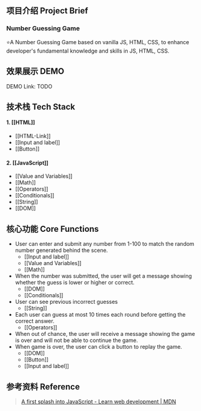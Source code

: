 ## 项目介绍 Project Brief

### Number Guessing Game

⭐A Number Guessing Game based on vanilla JS, HTML, CSS, to enhance developer's fundamental knowledge and skills in JS, HTML, CSS.

## 效果展示 DEMO

DEMO Link: TODO

## 技术栈 Tech Stack

#### 1. [[HTML]]

- [[HTML-Link]]
- [[Input and label]]
- [[Button]]

#### 2. [[JavaScript]]

- [[Value and Variables]]
- [[Math]]
- [[Operators]]
- [[Conditionals]]
- [[String]]
- [[DOM]]

## 核心功能 Core Functions

- User can enter and submit any number from 1-100 to match the random number generated behind the scene.
  - [[Input and label]]
  - [[Value and Variables]]
  - [[Math]]
- When the number was submitted, the user will get a message showing whether the guess is lower or higher or correct.
  - [[DOM]]
  - [[Conditionals]]
- User can see previous incorrect guesses
  - [[String]]
- Each user can guess at most 10 times each round before getting the correct answer.
  - [[Operators]]
- When out of chance, the user will receive a message showing the game is over and will not be able to continue the game.
- When game is over, the user can click a button to replay the game.
  - [[DOM]]
  - [[Button]]
  - [[Input and label]]

## 参考资料 Reference

> [A first splash into JavaScript - Learn web development | MDN](https://developer.mozilla.org/en-US/docs/Learn/JavaScript/First_steps/A_first_splash)

